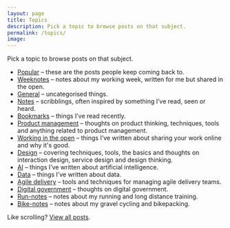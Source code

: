 ```yaml
---
layout: page
title: Topics
description: Pick a topic to browse posts on that subject.
permalink: /topics/
image:
---
```


<p>Pick a topic to browse posts on that subject.</P>

<ul>
  <li><a href="{{ '/tag/popular' | relative_url }}" onclick="window.fathom.trackGoal('2BZPIKXH', 0);">Popular</a> – these are the posts people keep coming back to.</li>
  <li><a href="{{ '/tag/weeknotes' | relative_url }}" onclick="window.fathom.trackGoal('MMCPXUNN', 0);">Weeknotes</a> – notes about my working week, written for me but shared in the open.</li>
  <li><a href="{{ '/tag/general' | relative_url }}" onclick="window.fathom.trackGoal('P17V1HFB', 0);">General</a> – uncategorised things.</li>
  <li><a href="{{ '/tag/notes' | relative_url }}" onclick="window.fathom.trackGoal('ONHPPO2J', 0);">Notes</a> – scribblings, often inspired by something I’ve read, seen or heard.</li>
  <li><a href="{{ '/tag/bookmarks' | relative_url }}" onclick="window.fathom.trackGoal('CG5AQEVD', 0);">Bookmarks</a> – things I’ve read recently.</li>
  <li><a href="{{ '/tag/product-management' | relative_url }}" onclick="window.fathom.trackGoal('J7RMFDS8', 0);">Product management</a> – thoughts on product thinking, techniques, tools and anything related to product management.</li>
  <li><a href="{{ '/tag/working-in-the-open' | relative_url }}" onclick="window.fathom.trackGoal('JMNWR3G8', 0);">Working in the open</a> – things I’ve written about sharing your work online and why it's good.</li>
  <li><a href="{{ '/tag/design' | relative_url }}" onclick="window.fathom.trackGoal('U5YYUK14', 0);">Design</a> – covering techniques, tools, the basics and thoughts on interaction design, service design and design thinking.</li>
    <li><a href="{{ '/tag/artificial-intelligence' | relative_url }}" onclick="window.fathom.trackEvent('Tag > AI', 0);">AI</a> – things I’ve written about artificial intelligence.</li>
  <li><a href="{{ '/tag/data' | relative_url }}" onclick="window.fathom.trackGoal('SYULHBL2', 0);">Data</a> – things I’ve written about data.</li>
  <li><a href="{{ '/tag/agile-delivery' | relative_url }}" onclick="window.fathom.trackGoal('PM67KKSQ', 0);">Agile delivery</a> – tools and techniques for managing agile delivery teams.</li>
  <li><a href="{{ '/tag/digital-government' | relative_url }}" onclick="window.fathom.trackGoal('HJABZYYL', 0);">Digital government</a> – thoughts on digital government.</li>
  <li><a href="{{ '/tag/run-notes' | relative_url }}" onclick="window.fathom.trackGoal('G50875J5', 0);">Run-notes</a> – notes about my running and long distance training.</li>
  <li><a href="{{ '/tag/bike-notes' | relative_url }}" onclick="fathom.trackEvent('Topics > Bike-notes');">Bike-notes</a> – notes about my gravel cycling and bikepacking.</li>
</ul>

<p>Like scrolling? <a href="{{ '/all' | relative_url }}" onclick="fathom.trackEvent('View all posts');">View all posts</a>.</p>